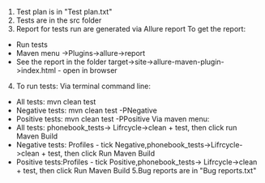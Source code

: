 1. Test plan is in "Test plan.txt"
2. Tests are in the src folder
3. Report for tests run are generated via Allure report
To get the report:
- Run tests
- Maven menu ->Plugins->allure->report
- See the report in the folder target->site->allure-maven-plugin->index.html - open in browser
4. To run tests:
Via terminal command line:
- All tests: mvn clean test
- Negative tests: mvn clean test -PNegative
- Positive tests: mvn clean test -PPositive
Via maven menu:
- All tests: phonebook_tests-> Lifrcycle->clean + test, then click run Maven Build
- Negative tests: Profiles - tick Negative,phonebook_tests->Lifrcycle->clean + test, then click Run Maven Build
- Positive tests:Profiles - tick Positive,phonebook_tests-> Lifrcycle->clean + test, then click Run Maven Build
5.Bug reports are in "Bug reports.txt"
